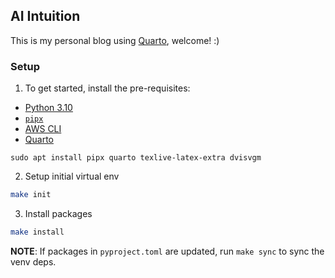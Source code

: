 ## AI Intuition

This is my personal blog using [Quarto](https://quarto.org/), welcome! :) 


### Setup

1. To get started, install the pre-requisites:

 - [Python 3.10](https://www.python.org/downloads/release/python-31014/)
 - [`pipx`](https://pipx.pypa.io/stable/installation/)
 - [AWS CLI](https://docs.aws.amazon.com/cli/latest/userguide/getting-started-install.html)
 - [Quarto](https://quarto.org/docs/download/tarball.html)


```
sudo apt install pipx quarto texlive-latex-extra dvisvgm  
```

2. Setup initial virtual env
```zsh
make init
```

3. Install packages
```zsh
make install
```


**NOTE**: If packages in `pyproject.toml` are updated, run `make sync` to sync the venv deps.